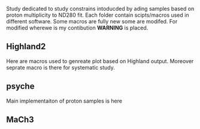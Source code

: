 Study dedicated to study constrains intoducded by ading samples based on proton multiplicity to ND280 fit. Each folder contain scipts/macros used in different software. Some macros are fully new some are modifed. For modified wherewe is my contibution **WARNING** is placed.

## Highland2
Here are macros used to genreate plot based on Highland output. Moreover seprate macro is there for systematic study.

## psyche
Main implementaiton of proton samples is here

## MaCh3

